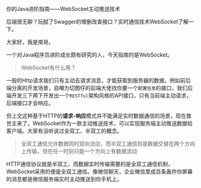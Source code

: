 你的Java进阶指南——WebSocket主动推送技术

后端很无聊？玩腻了Swagger的增删改查接口？实时通信技术WebSocket了解一下。

大家好，我是南哥。

一个对Java程序员进阶成长颇有研究的人，今天指南的是WebSocket。

> WebSocket有什么用？

一般的Http请求我们只有主动去请求消息，才能获取到服务器的数据。例如前后端分离的开发场景，自嘲为切图仔的前端大佬找你要一个`配置信息`的接口，我们后端开发三下两下开发出一个`RESTful`架构风格的API接口，只有当前端主动请求，后端接口才会响应。

但上文这种基于HTTP的**请求-响应**模式并不能满足实时数据通信的场景，现在救世主来了，WebSocket作为一款主动推送技术，可以实现服务端主动推送数据给客户端。大家有没听说过全双工、半双工的概念。

> 全双工通信允许数据同时双向流动，而半双工通信则是数据交替在两个方向上传输，但在任一时刻只能一个方向上有数据流动

HTTP通信协议就是半双工，而数据实时传输需要的是全双工通信机制，WebSocket采用的便是全双工通信。像微信聊天，企业微信里成百条轰炸你屏幕的消息都是微信服务端实时主动推送到你手机上。





